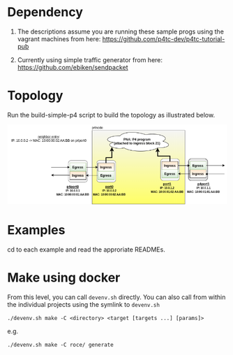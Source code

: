 # Dependency

1) The descriptions assume you are running these sample progs using the vagrant
machines from here:
https://github.com/p4tc-dev/p4tc-tutorial-pub

2) Currently using simple traffic generator from here:
https://github.com/ebiken/sendpacket

# Topology

Run the build-simple-p4 script to build the topology as illustrated below.

<img src="./P4node.png">

# Examples

cd to each example and read the approriate READMEs.

# Make using docker
From this level, you can call `devenv.sh` directly. You can also call from within the individual projects using the symlink to `devenv.sh`
```
./devenv.sh make -C <directory> <target [targets ...] [params]>
```
e.g.
```
./devenv.sh make -C roce/ generate
```
